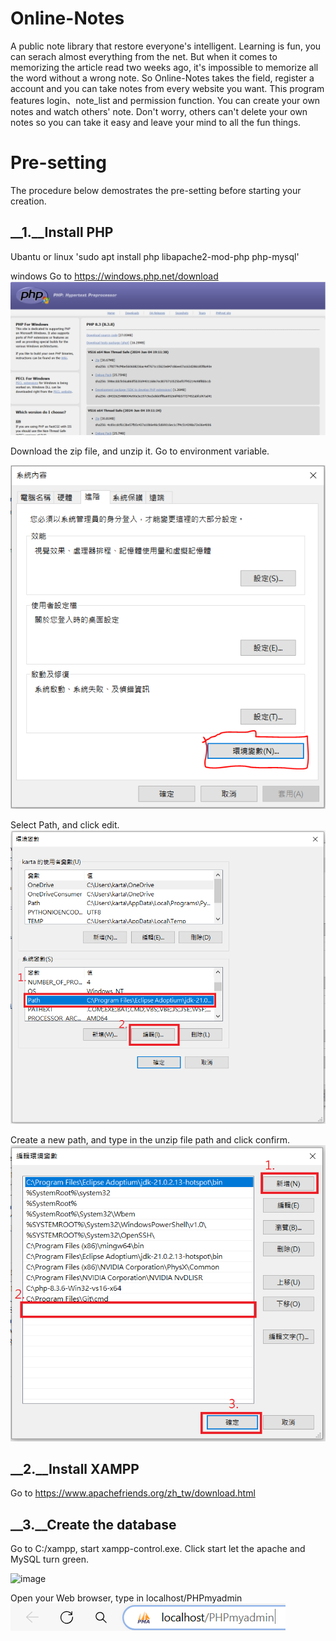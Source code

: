 # Online-Notes
A public note library that restore everyone's intelligent.
Learning is fun, you can serach almost everything from the net.
But when it comes to memorizing the article read two weeks ago, it's impossible to memorize all the word without a wrong note.
So Online-Notes takes the field, register a account and you can take notes from every website you want.
This program features login、note_list and permission function.
You can create your own notes and watch others' note.
Don't worry, others can't delete your own notes so you can take it easy and leave your mind to all the fun things.

# Pre-setting
The procedure below demostrates the pre-setting before starting your creation. 
## __1.__Install PHP
Ubantu or linux
'sudo apt install php libapache2-mod-php php-mysql'

windows
Go to https://windows.php.net/download
![image](https://github.com/Yorkxe/Online-Notes/blob/main/Pics/download_PHP.PNG)

Download the zip file, and unzip it.
Go to environment variable.

![image](https://github.com/Yorkxe/Online-Notes/blob/main/Pics/environment%20variable1.PNG)


Select Path, and click edit.
![image](https://github.com/Yorkxe/Online-Notes/blob/main/Pics/environment%20variable2.PNG)


Create a new path, and type in the unzip file path and click confirm.
![image](https://github.com/Yorkxe/Online-Notes/blob/main/Pics/environment%20variable3.PNG)
## __2.__Install XAMPP
Go to https://www.apachefriends.org/zh_tw/download.html

## __3.__Create the database
Go to C:/xampp, start xampp-control.exe.
Click start let the apache and MySQL turn green.

![image]([https://github.com/Yorkxe/Online-Notes/blob/main/Pics/environment%20variable3.PNG](https://github.com/Yorkxe/Online-Notes/blob/main/Pics/Xampp-control-panel.PNG))

Open your Web browser, type in localhost/PHPmyadmin
![image](https://github.com/Yorkxe/Online-Notes/blob/main/Pics/PHPmyadmin.PNG)

